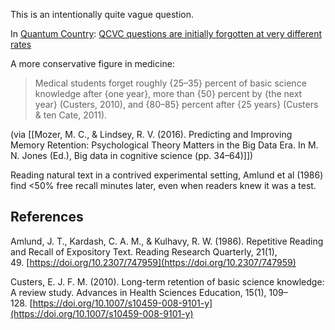 This is an intentionally quite vague question.

In [Quantum Country](https://notes.andymatuschak.org/zNVVrcxnkjk7pCabiBvaic1): [QCVC questions are initially forgotten at very different rates](https://notes.andymatuschak.org/z2QUUpeEhCG3JoqesjdXnbW)

A more conservative figure in medicine:

> Medical students forget roughly {25–35} percent of basic science knowledge after {one year}, more than {50} percent by {the next year} (Custers, 2010), and {80–85} percent after {25 years} (Custers & ten Cate, 2011).

(via [[Mozer, M. C., & Lindsey, R. V. (2016). Predicting and Improving Memory Retention: Psychological Theory Matters in the Big Data Era. In M. N. Jones (Ed.), Big data in cognitive science (pp. 34–64)]])

Reading natural text in a contrived experimental setting, Amlund et al (1986) find <50% free recall minutes later, even when readers knew it was a test.

## References

Amlund, J. T., Kardash, C. A. M., & Kulhavy, R. W. (1986). Repetitive Reading and Recall of Expository Text. Reading Research Quarterly, 21(1), 49. [https://doi.org/10.2307/747959](https://doi.org/10.2307/747959)

Custers, E. J. F. M. (2010). Long-term retention of basic science knowledge: A review study. Advances in Health Sciences Education, 15(1), 109–128. [https://doi.org/10.1007/s10459-008-9101-y](https://doi.org/10.1007/s10459-008-9101-y)